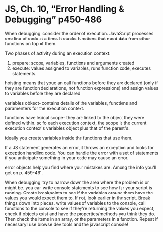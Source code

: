 # JS, Ch. 10, “Error Handling & Debugging” p450-486
When debugging, consider the order of execution.  JavaScript processes one line of code at a time.  It stacks functions that need data from other functions on top of them.  

Two phases of activity during an execution context:
1. prepare: scope, variables, functions and arguments created
2. execute: values assigned to variables, runs function code, executes statements. 

hoisting means that youc an call functions before they are declared (only if they are function declarations, not function expressions) and assign values to variables before they are declared.

variables obkect- contains details of the variables, functions and paramenters for the execution context. 

functions have lexical scope- they are linked to the object they were defined within.  so fo each execution context, the scope is the current execution context's variables object plus that of the parent's.

ideally you create variables inside the functions that use them.

If a JS statement generates an error, it throws an exception and looks for exception handling code.  You can handle the error with a set of statements if you anticipate something in your code may cause an error.

error objects help you find where your mistakes are. Among the info you'll get on p. 459-461.

When debugging, try to narrow down the area where the problem is or might be.  you can write console statements to see how far your script is running. Create breakpoints to see if the variables around them have the values you would expect them to.  If not, look earlier in the script.  Break things down into pieces.  write values of variables to the console, call functions to the console to see if they're returning the values you expect, check if objects exist and have the properties/methods you think they do.  Then check the items in an array, or the parameters in a function.  Repeat if necessary!  use browse dev tools and the javascript console!  

